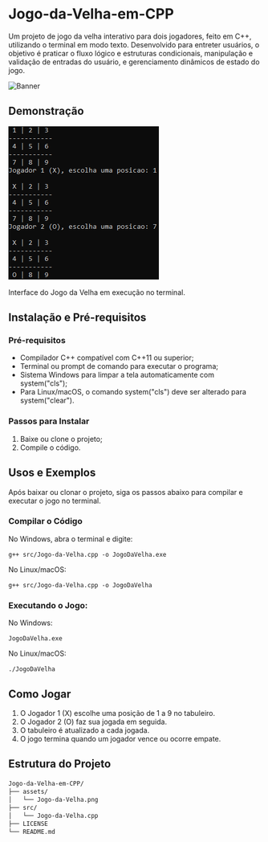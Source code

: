 # Jogo-da-Velha-em-CPP

Um projeto de jogo da velha interativo para dois jogadores, feito em C++, utilizando o terminal em modo texto. Desenvolvido para entreter usuários, o objetivo é praticar o fluxo lógico e estruturas condicionais, manipulação e validação de entradas do usuário, e gerenciamento dinâmicos de estado do jogo.

<p align = "left">
<img src = "https://imdtec.imd.ufrn.br/assets/imagens/programacao-estruturada/prog_estruturada_a13_f01_c.jpg" alt = Banner do Jogo da Velha>
</p>

## Demonstração

![Imagem do Terminal](assets/Jogo-da-Velha.png)

Interface do Jogo da Velha em execução no terminal.

## Instalação e Pré-requisitos

### Pré-requisitos

- Compilador C++ compatível com C++11 ou superior;
- Terminal ou prompt de comando para executar o programa;
- Sistema Windows para limpar a tela automaticamente com system("cls");
-  Para Linux/macOS, o comando system("cls") deve ser alterado para system("clear").

### Passos para Instalar

1. Baixe ou clone o projeto;
2. Compile o código.

## Usos e Exemplos

Após baixar ou clonar o projeto, siga os passos abaixo para compilar e executar o jogo no terminal.

### Compilar o Código

No Windows, abra o terminal e digite:

```
g++ src/Jogo-da-Velha.cpp -o JogoDaVelha.exe
```

No Linux/macOS:

```
g++ src/Jogo-da-Velha.cpp -o JogoDaVelha
```

### Executando o Jogo:

No Windows:

```
JogoDaVelha.exe
```

No Linux/macOS:

```
./JogoDaVelha
```

## Como Jogar

1. O Jogador 1 (X) escolhe uma posição de 1 a 9 no tabuleiro.
2. O Jogador 2 (O) faz sua jogada em seguida.
3. O tabuleiro é atualizado a cada jogada.
4. O jogo termina quando um jogador vence ou ocorre empate.

## Estrutura do Projeto

```
Jogo-da-Velha-em-CPP/
├── assets/
│   └── Jogo-da-Velha.png
├── src/
│   └── Jogo-da-Velha.cpp
├── LICENSE
└── README.md
```
